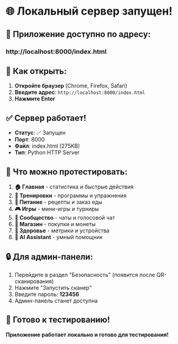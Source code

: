 # 🌐 Локальный сервер запущен!

## 🚀 Приложение доступно по адресу:

### **http://localhost:8000/index.html**

## 📱 Как открыть:

1. **Откройте браузер** (Chrome, Firefox, Safari)
2. **Введите адрес**: `http://localhost:8000/index.html`
3. **Нажмите Enter**

## ✅ Сервер работает!

- **Статус**: ✅ Запущен
- **Порт**: 8000
- **Файл**: index.html (275KB)
- **Тип**: Python HTTP Server

## 🎯 Что можно протестировать:

1. **🏠 Главная** - статистика и быстрые действия
2. **💪 Тренировки** - программы и упражнения
3. **🥗 Питание** - рецепты и заказ еды
4. **🎮 Игры** - мини-игры и турниры
5. **👥 Сообщество** - чаты и голосовой чат
6. **🛒 Магазин** - покупки и монеты
7. **🏥 Здоровье** - метрики и устройства
8. **🤖 AI Assistant** - умный помощник

## 🔒 Для админ-панели:

1. Перейдите в раздел "Безопасность" (появится после QR-сканирования)
2. Нажмите "Запустить сканер"
3. Введите пароль: **123456**
4. Админ-панель станет доступна

## 🎉 Готово к тестированию!

**Приложение работает локально и готово для тестирования!**